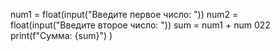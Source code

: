 num1 = float(input("Введите первое число: "))
num2 = float(input("Введите второе число: "))
sum = num1 + num 022
print(f"Сумма: {sum}")
)
